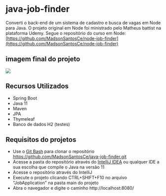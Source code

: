# java-job-finder
Converti o back-end de um sistema de cadastro e busca de vagas em Node para Java. O projeto original em Node foi ministrado pelo Matheus battist na plataforma Udemy.
Segue o repositório do curso em Node: [https://github.com/MadsonSantosCe/node-job-finder](https://github.com/MadsonSantosCe/node-job-finder)

## imagem final do projeto
![](https://i.imgur.com/zchzYTu.png)

## Recursos Utilizados
- Spring Boot
- Java 11
- Maven
- JPA
- Thymeleaf
- Banco de dados H2 (testes)

## Requisitos do projetos
- Use o [Git Bash](https://git-scm.com/downloads/ "Git Bash") para clonar o repositório https://github.com/MadsonSantosCe/java-job-finder.git
- Acesse a pasta do repositório através do [IntelliJ IDEA](https://www.jetbrains.com/idea/download/?source=google&medium=cpc&campaign=9724741196&gclid=CjwKCAiA6Y2QBhAtEiwAGHybPV4FYKaUADkJ50HKBZpCaLHiX765pOEpheDo3BN0NmJh_yddTLKm_RoCTP0QAvD_BwE#section=windows/ "IntelliJ IDEA") ou qualquer IDE a sua escolha que compile o Java na versão 11
- Acesse o repositório através do IntelliJ
- Execute o projeto clicando CTRL+SHIFT+F10 no arquivo "JobApplication" na pasta main do projeto
- Abra o navegador e digite o caminho http://localhost:8080/
